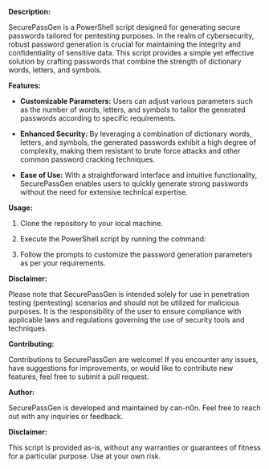 **Description:**

SecurePassGen is a PowerShell script designed for generating secure passwords tailored for pentesting purposes. In the realm of cybersecurity, robust password generation is crucial for maintaining the integrity and confidentiality of sensitive data. This script provides a simple yet effective solution by crafting passwords that combine the strength of dictionary words, letters, and symbols.

**Features:**

- **Customizable Parameters:** Users can adjust various parameters such as the number of words, letters, and symbols to tailor the generated passwords according to specific requirements.
  
- **Enhanced Security:** By leveraging a combination of dictionary words, letters, and symbols, the generated passwords exhibit a high degree of complexity, making them resistant to brute force attacks and other common password cracking techniques.
  
- **Ease of Use:** With a straightforward interface and intuitive functionality, SecurePassGen enables users to quickly generate strong passwords without the need for extensive technical expertise.
  
**Usage:**

1. Clone the repository to your local machine.
   
2. Execute the PowerShell script by running the command:

3. Follow the prompts to customize the password generation parameters as per your requirements.

**Disclaimer:**

Please note that SecurePassGen is intended solely for use in penetration testing (pentesting) scenarios and should not be utilized for malicious purposes. It is the responsibility of the user to ensure compliance with applicable laws and regulations governing the use of security tools and techniques.

**Contributing:**

Contributions to SecurePassGen are welcome! If you encounter any issues, have suggestions for improvements, or would like to contribute new features, feel free to submit a pull request.

**Author:**

SecurePassGen is developed and maintained by can-n0n. Feel free to reach out with any inquiries or feedback.

**Disclaimer:**

This script is provided as-is, without any warranties or guarantees of fitness for a particular purpose. Use at your own risk.
